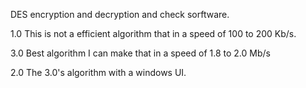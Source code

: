 DES encryption and decryption and check sorftware.

1.0
This is not a efficient algorithm that in a speed of 100 to 200 Kb/s.

3.0
Best algorithm I can make that in a speed of 1.8 to 2.0 Mb/s

2.0
The 3.0's algorithm with a windows UI.